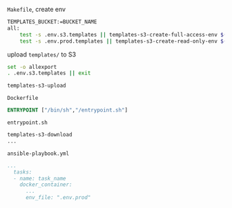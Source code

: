 `Makefile`, create env
```bash
TEMPLATES_BUCKET:=BUCKET_NAME
all:
    test -s .env.s3.templates || templates-s3-create-full-access-env $(TEMPLATES_BUCKET) > .env.s3.templates
    test -s .env.prod.templates || templates-s3-create-read-only-env $(TEMPLATES_BUCKET) > .env.prod.templates
```

upload `templates/` to S3 
```bash
set -o allexport
. .env.s3.templates || exit

templates-s3-upload
```

`Dockerfile` 
```Dockerfile
ENTRYPOINT ["/bin/sh","/entrypoint.sh"]
```

`entrypoint.sh`
```bash
templates-s3-download
...
```

`ansible-playbook.yml`
```yml
...
  tasks:
  - name: task_name
    docker_container:
      ...
      env_file: ".env.prod"
```
